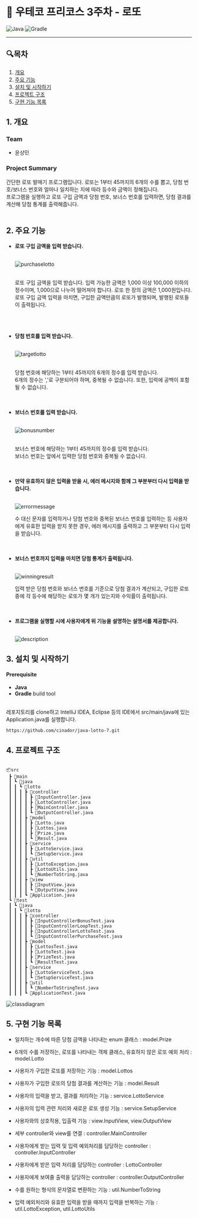 # 🎰 우테코 프리코스 3주차 - 로또

![Java](https://img.shields.io/badge/Java-21-blue.svg)
![Gradle](https://img.shields.io/badge/Gradle-8.7-green.svg)
<hr>

## 🔍목차

1. [개요](#1-개요)
2. [주요 기능](#2-주요-기능)
3. [설치 및 시작하기](#3-설치-및-시작하기)
4. [프로젝트 구조](#4-프로젝트-구조)
5. [구현 기능 목록](#5-구현-기능-목록)

## 1. 개요

### Team

- 윤상민

### Project Summary

간단한 로또 발매기 프로그램입니다. 로또는 1부터 45까지의 6개의 수를 뽑고, 당첨 번호/보너스 번호와 얼마나 일치하는 지에 따라 등수와 금액이 정해집니다.<br>
프로그램을 실행하고 로또 구입 금액과 당첨 번호, 보너스 번호를 입력하면, 당첨 결과를 계산해 당첨 통계를 출력해줍니다.
<br><br>

## 2. 주요 기능

- **로또 구입 금액을 입력 받습니다.**<br><br>

  ![purchaselotto](images/purchaselotto.PNG)<br><br>

  로또 구입 금액을 입력 받습니다. 입력 가능한 금액은 1,000 이상 100,000 이하의 정수이며, 1,000으로 나누어 떨어져야 합니다.
  로또 한 장의 금액은 1,000원입니다.<br> 로또 구입 금액 입력을 마치면, 구입한 금액만큼의 로또가 발행되며, 발행된 로또들이 출력됩니다.  
  <br><br><br>

- **당첨 번호를 입력 받습니다.**<br><br>

  ![targetlotto](images/targetlotto.PNG)<br><br>

  당첨 번호에 해당하는 1부터 45까지의 6개의 정수를 입력 받습니다.<br>
  6개의 정수는 ','로 구분되어야 하며, 중복될 수 없습니다. 또한, 입력에 공백이 포함될 수 없습니다.
  <br><br><br>

- **보너스 번호를 입력 받습니다.**<br><br>

  ![bonusnumber](images/bonusnumber.PNG)<br><br>

  보너스 번호에 해당하는 1부터 45까지의 정수를 입력 받습니다.<br>
  보너스 번호는 앞에서 입력한 당첨 번호와 중복될 수 없습니다.
  <br><br><br>

- **만약 유효하지 않은 입력을 받을 시, 에러 메시지와 함께 그 부분부터 다시 입력을 받습니다.**<br><br>

  ![errormessage](images/errormessage.PNG)

  수 대신 문자를 입력하거나 당첨 번호와 중복된 보너스 번호를 입력하는 등 사용자에게 유효한 입력을 받지 못한 경우,
  에러 메시지를 출력하고 그 부분부터 다시 입력을 받습니다.
  <br><br><br>

- **보너스 번호까지 입력을 마치면 당첨 통계가 출력됩니다.**<br><br>

  ![winningresult](images/winningresult.PNG)

  입력 받은 당첨 번호와 보너스 번호를 기준으로 당첨 결과가 계산되고, 구입한 로또 중에 각 등수에 해당하는 로또가 몇 개가 있는지와 수익률이 출력됩니다.
  <br><br><br>

- **프로그램을 실행할 시에 사용자에게 위 기능을 설명하는 설명서를 제공합니다.**<br><br>

  ![description](images/description.PNG)

## 3. 설치 및 시작하기

#### Prerequisite

- **Java**
- **Gradle** build tool

<br>
레포지토리를 clone하고 IntelliJ IDEA, Eclipse 등의 IDE에서 src/main/java에 있는 Application.java를 실행합니다.

```conventionalcommit
https://github.com/cinador/java-lotto-7.git
```

## 4. 프로젝트 구조

```conventionalcommit

📦src
 ┣ 📂main
 ┃ ┗ 📂java
 ┃ ┃ ┗ 📂lotto
 ┃ ┃ ┃ ┣ 📂controller
 ┃ ┃ ┃ ┃ ┣ 📜InputController.java
 ┃ ┃ ┃ ┃ ┣ 📜LottoController.java
 ┃ ┃ ┃ ┃ ┣ 📜MainController.java
 ┃ ┃ ┃ ┃ ┗ 📜OutputController.java
 ┃ ┃ ┃ ┣ 📂model
 ┃ ┃ ┃ ┃ ┣ 📜Lotto.java
 ┃ ┃ ┃ ┃ ┣ 📜Lottos.java
 ┃ ┃ ┃ ┃ ┣ 📜Prize.java
 ┃ ┃ ┃ ┃ ┗ 📜Result.java
 ┃ ┃ ┃ ┣ 📂service
 ┃ ┃ ┃ ┃ ┣ 📜LottoService.java
 ┃ ┃ ┃ ┃ ┗ 📜SetupService.java
 ┃ ┃ ┃ ┣ 📂util
 ┃ ┃ ┃ ┃ ┣ 📜LottoException.java
 ┃ ┃ ┃ ┃ ┣ 📜LottoUtils.java
 ┃ ┃ ┃ ┃ ┗ 📜NumberToString.java
 ┃ ┃ ┃ ┣ 📂view
 ┃ ┃ ┃ ┃ ┣ 📜InputView.java
 ┃ ┃ ┃ ┃ ┗ 📜OutputView.java
 ┃ ┃ ┃ ┗ 📜Application.java
 ┗ 📂test
 ┃ ┗ 📂java
 ┃ ┃ ┗ 📂lotto
 ┃ ┃ ┃ ┣ 📂controller
 ┃ ┃ ┃ ┃ ┣ 📜InputControllerBonusTest.java
 ┃ ┃ ┃ ┃ ┣ 📜InputControllerLoopTest.java
 ┃ ┃ ┃ ┃ ┣ 📜InputControllerLottoTest.java
 ┃ ┃ ┃ ┃ ┗ 📜InputControllerPurchaseTest.java
 ┃ ┃ ┃ ┣ 📂model
 ┃ ┃ ┃ ┃ ┣ 📜LottosTest.java
 ┃ ┃ ┃ ┃ ┣ 📜LottoTest.java
 ┃ ┃ ┃ ┃ ┣ 📜PrizeTest.java
 ┃ ┃ ┃ ┃ ┗ 📜ResultTest.java
 ┃ ┃ ┃ ┣ 📂service
 ┃ ┃ ┃ ┃ ┣ 📜LottoServiceTest.java
 ┃ ┃ ┃ ┃ ┗ 📜SetupServiceTest.java
 ┃ ┃ ┃ ┣ 📂util
 ┃ ┃ ┃ ┃ ┗ 📜NumberToStringTest.java
 ┃ ┃ ┃ ┗ 📜ApplicationTest.java
```

![classdiagram](images/classdiagram.jpg)

## 5. 구현 기능 목록

- 일치하는 개수에 따른 당첨 금액을 나타내는 enum 클래스 : model.Prize


- 6개의 수를 저장하는, 로또를 나타내는 객체 클래스, 유효하지 않은 로또 예외 처리 : model.Lotto


- 사용자가 구입한 로또를 저장하는 기능 : model.Lottos


- 사용자가 구입한 로또의 당첨 결과를 계산하는 기능 : model.Result


- 사용자의 입력을 받고, 결과를 처리하는 기능 : service.LottoService


- 사용자의 입력 관련 처리와 새로운 로또 생성 기능 : service.SetupService


- 사용자와의 상호작용, 입출력 기능 : view.InputView, view.OutputView


- 세부 controller와 view를 연결 : controller.MainController


- 사용자에게 받는 입력 및 입력 예외처리를 담당하는 controller : controller.InputController


- 사용자에게 받은 입력 처리를 담당하는 controller : LottoController


- 사용자에게 보여줄 출력을 담당하는 controller : controller.OutputController


- 수를 원하는 형식의 문자열로 변환하는 기능 : util.NumberToString


- 입력 예외처리와 유효한 입력을 받을 때까지 입력을 반복하는 기능 : util.LottoException, util.LottoUtils
